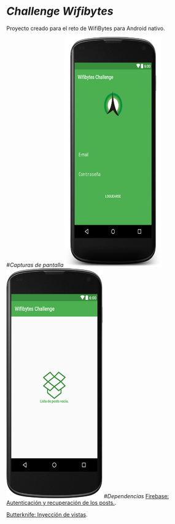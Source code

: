 # _Challenge Wifibytes_ 

Proyecto creado para el reto de WifiBytes para Android nativo.

#_Capturas de pantalla_
<img src="https://github.com/Surkho/Challenge/blob/master/images/login_screen.png" alt="Screenshoot 02" width="250" height="600">
<img src="https://github.com/Surkho/Challenge/blob/master/images/empty_list.png" alt="Screenshoot 02" width="250" height="600">
#_Dependencias_
[Firebase: Autenticación y recuperación de los posts.](https://firebase.google.com).

[Butterknife: Inyección de vistas](http://jakewharton.github.io/butterknife/).

